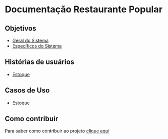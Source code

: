 # Documentação Restaurante Popular

## Objetivos

- [Geral do Sistema](objetivos/objetivo-geral-do-sistema.md)
- [Específicos do Sistema](objetivos/objetivos-especificos-do-sistema.md)

## Histórias de usuários

- [Estoque](historias-de-usuarios/estoque.md)

## Casos de Uso

- [Estoque](casos-de-uso/estoque.md)

## Como contribuir

Para saber como contribuir ao projeto [clique aqui](.github/CONTRIBUTING.md)

